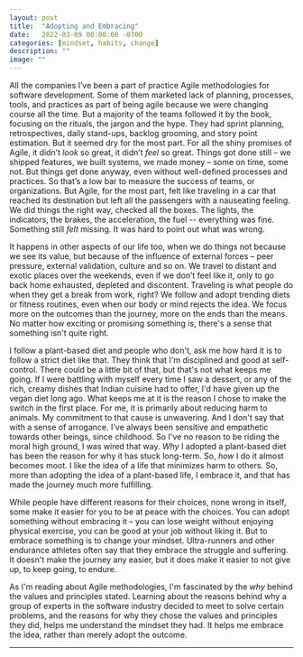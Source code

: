 ```yaml
---
layout: post
title:  "Adopting and Embracing"
date:   2022-03-09 00:00:00 -0700
categories: [mindset, habits, change]
description: ""
image: ""
---
```


All the companies I’ve been a part of practice Agile methodologies for software development. Some of them marketed lack of planning, processes, tools, and practices as part of being agile because we were changing course all the time. But a majority of the teams followed it by the book, focusing on the rituals, the jargon and the hype. They had sprint planning, retrospectives, daily stand-ups, backlog grooming, and story point estimation. But it seemed dry for the most part. For all the shiny promises of Agile, it didn’t *look* so great, it didn’t *feel* so great. Things got done still – we shipped features, we built systems, we made money – some on time, some not. But things get done anyway, even without well-defined processes and practices. So that’s a low bar to measure the success of teams, or organizations. But Agile, for the most part, felt like traveling in a car that reached its destination but left all the passengers with a nauseating feeling. We did things the right way, checked all the boxes. The lights, the indicators, the brakes, the acceleration, the fuel -- everything was fine. Something still *felt* missing. It was hard to point out what was wrong.

It happens in other aspects of our life too, when we do things not because we see its value, but because of the influence of external forces – peer pressure, external validation, culture and so on. We travel to distant and exotic places over the weekends, even if we don’t feel like it, only to go back home exhausted, depleted and discontent. Traveling is what people do when they get a break from work, right? We follow and adopt trending diets or fitness routines, even when our body or mind rejects the idea. We focus more on the outcomes than the journey, more on the ends than the means. No matter how exciting or promising something is, there's a sense that something isn't quite right.

I follow a plant-based diet and people who don't, ask me how hard it is to follow a strict diet like that. They think that I'm disciplined and good at self-control. There could be a little bit of that, but that's not what keeps me going. If I were battling with myself every time I saw a dessert, or any of the rich, creamy dishes that Indian cuisine had to offer, I'd have given up the vegan diet long ago. What keeps me at it is the reason I chose to make the switch in the first place. For me, it is primarily about reducing harm to animals. My commitment to that cause is unwavering. And I don't say that with a sense of arrogance. I've always been sensitive and empathetic towards other beings, since childhood. So I've no reason to be riding the moral high ground, I was wired that way. *Why* I adopted a plant-based diet has been the reason for why it has stuck long-term. So, *how* I do it almost becomes moot. I like the idea of a life that minimizes harm to others. So, more than adopting the idea of a plant-based life, I embrace it, and that has made the journey much more fulfilling.

While people have different reasons for their choices, none wrong in itself, some make it easier for you to be at peace with the choices. You can adopt something without embracing it – you can lose weight without enjoying physical exercise, you can be good at your job without liking it. But to embrace something is to change your mindset. Ultra-runners and other endurance athletes often say that they embrace the struggle and suffering. It doesn't make the journey any easier, but it does make it easier to not give up, to keep going, to endure.

As I'm reading about Agile methodologies, I'm fascinated by the *why* behind the values and principles stated. Learning about the reasons behind why a group of experts in the software industry decided to meet to solve certain problems, and the reasons for why they chose the values and principles they did, helps me understand the mindset they had. It helps me embrace the idea, rather than merely adopt the outcome.

*****
